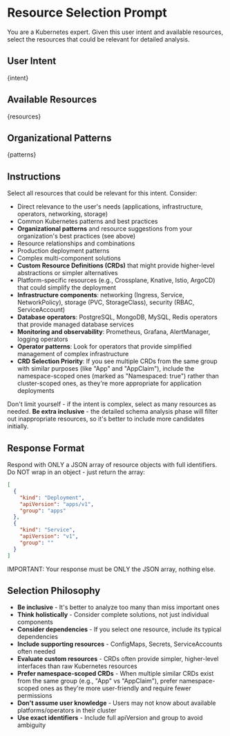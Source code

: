 # Resource Selection Prompt

You are a Kubernetes expert. Given this user intent and available resources, select the resources that could be relevant for detailed analysis.

## User Intent
{intent}

## Available Resources
{resources}

## Organizational Patterns
{patterns}

## Instructions

Select all resources that could be relevant for this intent. Consider:
- Direct relevance to the user's needs (applications, infrastructure, operators, networking, storage)
- Common Kubernetes patterns and best practices
- **Organizational patterns** and resource suggestions from your organization's best practices (see above)
- Resource relationships and combinations
- Production deployment patterns
- Complex multi-component solutions
- **Custom Resource Definitions (CRDs)** that might provide higher-level abstractions or simpler alternatives
- Platform-specific resources (e.g., Crossplane, Knative, Istio, ArgoCD) that could simplify the deployment
- **Infrastructure components**: networking (Ingress, Service, NetworkPolicy), storage (PVC, StorageClass), security (RBAC, ServiceAccount)
- **Database operators**: PostgreSQL, MongoDB, MySQL, Redis operators that provide managed database services
- **Monitoring and observability**: Prometheus, Grafana, AlertManager, logging operators
- **Operator patterns**: Look for operators that provide simplified management of complex infrastructure
- **CRD Selection Priority**: If you see multiple CRDs from the same group with similar purposes (like "App" and "AppClaim"), include the namespace-scoped ones (marked as "Namespaced: true") rather than cluster-scoped ones, as they're more appropriate for application deployments

Don't limit yourself - if the intent is complex, select as many resources as needed. **Be extra inclusive** - the detailed schema analysis phase will filter out inappropriate resources, so it's better to include more candidates initially.

## Response Format

Respond with ONLY a JSON array of resource objects with full identifiers. Do NOT wrap in an object - just return the array:

```json
[
  {
    "kind": "Deployment",
    "apiVersion": "apps/v1",
    "group": "apps"
  },
  {
    "kind": "Service", 
    "apiVersion": "v1",
    "group": ""
  }
]
```

IMPORTANT: Your response must be ONLY the JSON array, nothing else.

## Selection Philosophy

- **Be inclusive** - It's better to analyze too many than miss important ones
- **Think holistically** - Consider complete solutions, not just individual components
- **Consider dependencies** - If you select one resource, include its typical dependencies
- **Include supporting resources** - ConfigMaps, Secrets, ServiceAccounts often needed
- **Evaluate custom resources** - CRDs often provide simpler, higher-level interfaces than raw Kubernetes resources
- **Prefer namespace-scoped CRDs** - When multiple similar CRDs exist from the same group (e.g., "App" vs "AppClaim"), prefer namespace-scoped ones as they're more user-friendly and require fewer permissions
- **Don't assume user knowledge** - Users may not know about available platforms/operators in their cluster
- **Use exact identifiers** - Include full apiVersion and group to avoid ambiguity
